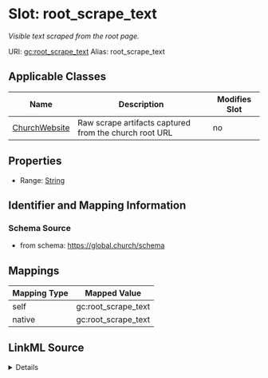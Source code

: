 

# Slot: root_scrape_text 


_Visible text scraped from the root page._





URI: [gc:root_scrape_text](https://global.church/schema/root_scrape_text)
Alias: root_scrape_text

<!-- no inheritance hierarchy -->





## Applicable Classes

| Name | Description | Modifies Slot |
| --- | --- | --- |
| [ChurchWebsite](ChurchWebsite.md) | Raw scrape artifacts captured from the church root URL |  no  |






## Properties

* Range: [String](String.md)




## Identifier and Mapping Information






### Schema Source


* from schema: https://global.church/schema




## Mappings

| Mapping Type | Mapped Value |
| ---  | ---  |
| self | gc:root_scrape_text |
| native | gc:root_scrape_text |




## LinkML Source

<details>
```yaml
name: root_scrape_text
description: Visible text scraped from the root page.
in_subset:
- internal
from_schema: https://global.church/schema
rank: 1000
alias: root_scrape_text
domain_of:
- ChurchWebsite
range: string

```
</details>